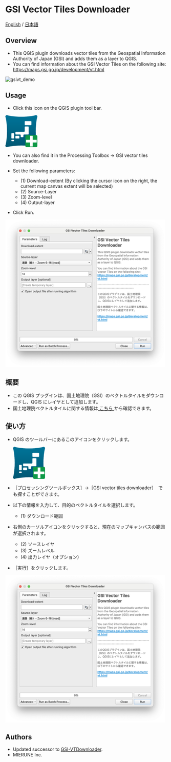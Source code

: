 # GSI Vector Tiles Downloader

[English](#Overview) / [日本語](#概要)

## Overview

- This QGIS plugin downloads vector tiles from the Geospatial Information Authority of Japan (GSI) and adds them as a layer to QGIS.
- You can find information about the GSI Vector Tiles on the following site: https://maps.gsi.go.jp/development/vt.html

![gsivt_demo](./imgs/gsivt.gif)

## Usage

- Click this icon on the QGIS plugin tool bar.

<img width="100" src="./imgs/icon.png" />

- You can also find it in the Processing Toolbox -> GSI vector tiles downloader.
- Set the following parameters:

  - (1) Download-extent (By clicking the cursor icon on the right, the current map canvas extent will be selected)
  - (2) Source-Layer
  - (3) Zoom-level
  - (4) Output-layer

- Click Run.

<img width="500" src="./imgs/parameters.png" />

## 概要

- この QGIS プラグインは、国土地理院（GSI）のベクトルタイルをダウンロードし、QGIS にレイヤとして追加します。
- 国土地理院ベクトルタイルに関する情報は[ こちら ](https://maps.gsi.go.jp/development/vt.html)から確認できます。

## 使い方

- QGIS のツールバーにあるこのアイコンをクリックします。

  <img width="100" src="./imgs/icon.png" />

- ［プロセッシングツールボックス］->［GSI vector tiles downloader］　でも探すことができます。
- 以下の情報を入力して、目的のベクトルタイルを選択します。

  - (1) ダウンロード範囲

- 右側のカーソルアイコンをクリックすると、現在のマップキャンバスの範囲が選択されます。

  - (2) ソースレイヤ
  - (3) ズームレベル
  - (4) 出力レイヤ（オプション）

- ［実行］をクリックします。

<img width="500" src="./imgs/parameters.png" />

## Authors

- Updated successor to [GSI-VTDownloader](https://github.com/Kanahiro/GSI-VTDownloader).
- MIERUNE Inc.
